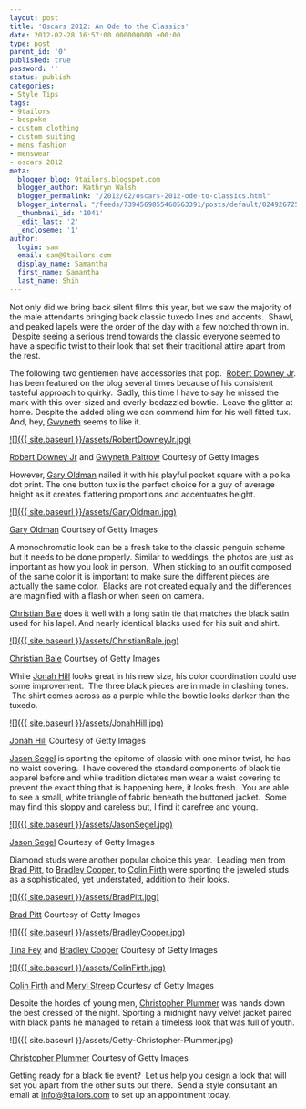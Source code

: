 ```yaml
---
layout: post
title: 'Oscars 2012: An Ode to the Classics'
date: 2012-02-28 16:57:00.000000000 +00:00
type: post
parent_id: '0'
published: true
password: ''
status: publish
categories:
- Style Tips
tags:
- 9tailors
- bespoke
- custom clothing
- custom suiting
- mens fashion
- menswear
- oscars 2012
meta:
  blogger_blog: 9tailors.blogspot.com
  blogger_author: Kathryn Walsh
  blogger_permalink: "/2012/02/oscars-2012-ode-to-classics.html"
  blogger_internal: "/feeds/7394569855460563391/posts/default/8249267257298013395"
  _thumbnail_id: '1041'
  _edit_last: '2'
  _encloseme: '1'
author:
  login: sam
  email: sam@9tailors.com
  display_name: Samantha
  first_name: Samantha
  last_name: Shih
---
```

Not only did we bring back silent films this year, but we saw the majority of the male attendants bringing back classic tuxedo lines and accents.  Shawl, and peaked lapels were the order of the day with a few notched thrown in.  Despite seeing a serious trend towards the classic everyone seemed to have a specific twist to their look that set their traditional attire apart from the rest.

The following two gentlemen have accessories that pop.  [Robert Downey Jr](http://en.wikipedia.org/wiki/Robert_Downey,_Jr.). has been featured on the blog several times because of his consistent tasteful approach to quirky.  Sadly, this time I have to say he missed the mark with this over-sized and overly-bedazzled bowtie.  Leave the glitter at home. Despite the added bling we can commend him for his well fitted tux. And, hey, [Gwyneth](http://en.wikipedia.org/wiki/Gwyneth_Paltrow) seems to like it.

[![]({{ site.baseurl }}/assets/RobertDowneyJr.jpg)](http://3.bp.blogspot.com/-Y4q5_F1bSug/T0wI1blmbWI/AAAAAAAABLA/RJmKQwlwGWk/s1600/RobertDowneyJr.jpg)

[Robert Downey Jr](http://www.imdb.com/name/nm0000375/) and [Gwyneth Paltrow](http://www.imdb.com/name/nm0000569/) Courtesy of Getty Images

However, [Gary Oldman](http://en.wikipedia.org/wiki/Gary_Oldman) nailed it with his playful pocket square with a polka dot print. The one button tux is the perfect choice for a guy of average height as it creates flattering proportions and accentuates height.

[![]({{ site.baseurl }}/assets/GaryOldman.jpg)](http://2.bp.blogspot.com/-HeWgYnCbU4A/T0wJXIZwXPI/AAAAAAAABLI/oD5mvkeCLHo/s1600/GaryOldman.jpg)

[Gary Oldman](http://www.imdb.com/name/nm0000198/) Courtsey of Getty Images

A monochromatic look can be a fresh take to the classic penguin scheme but it needs to be done properly. Similar to weddings, the photos are just as important as how you look in person.  When sticking to an outfit composed of the same color it is important to make sure the different pieces are actually the same color.  Blacks are not created equally and the differences are magnified with a flash or when seen on camera.

[Christian Bale](http://en.wikipedia.org/wiki/Christian_Bale) does it well with a long satin tie that matches the black satin used for his lapel. And nearly identical blacks used for his suit and shirt.

[![]({{ site.baseurl }}/assets/ChristianBale.jpg)](http://4.bp.blogspot.com/-cgw_lH37DCY/T0wK8iZS45I/AAAAAAAABLQ/6LvknFEX2PI/s1600/ChristianBale.jpg)

[Christian Bale](http://www.imdb.com/name/nm0000288/) Courtsey of Getty Images

While [Jonah Hill](http://en.wikipedia.org/wiki/Jonah_Hill) looks great in his new size, his color coordination could use some improvement.  The three black pieces are in made in clashing tones.  The shirt comes across as a purple while the bowtie looks darker than the tuxedo.

[![]({{ site.baseurl }}/assets/JonahHill.jpg)](http://4.bp.blogspot.com/-IsY-NJiQITc/T0wK9a53LYI/AAAAAAAABLY/AhIaF7Dh__Q/s1600/JonahHill.jpg)

[Jonah Hill](http://www.imdb.com/name/nm1706767/) Courtesy of Getty Images

[Jason Segel](http://en.wikipedia.org/wiki/Jason_segel) is sporting the epitome of classic with one minor twist, he has no waist covering.  I have covered the standard components of black tie apparel before and while tradition dictates men wear a waist covering to prevent the exact thing that is happening here, it looks fresh.  You are able to see a small, white triangle of fabric beneath the buttoned jacket.  Some may find this sloppy and careless but, I find it carefree and young.

[![]({{ site.baseurl }}/assets/JasonSegel.jpg)](http://4.bp.blogspot.com/-hjG9yZXuf34/T0z7gjmywUI/AAAAAAAABL4/PsIhGxA2IPo/s1600/JasonSegel.jpg)

[Jason Segel](http://www.imdb.com/name/nm0781981/) Courtesy of Getty Images

Diamond studs were another popular choice this year.  Leading men from [Brad Pitt](http://en.wikipedia.org/wiki/Brad_Pitt), to [Bradley Cooper](http://en.wikipedia.org/wiki/Bradley_Cooper), to [Colin Firth](http://en.wikipedia.org/wiki/Colin_Firth) were sporting the jeweled studs as a sophisticated, yet understated, addition to their looks.

[![]({{ site.baseurl }}/assets/BradPitt.jpg)](http://1.bp.blogspot.com/-mNGIhuk9PV4/T0z8DEOqiUI/AAAAAAAABMQ/_CHab33f82k/s1600/BradPitt.jpg)

[Brad Pitt](http://www.imdb.com/name/nm0000093/) Courtesy of Getty Images

[![]({{ site.baseurl }}/assets/BradleyCooper.jpg)](http://1.bp.blogspot.com/-dvxf6mvES8I/T0z8DqtmofI/AAAAAAAABMY/VGB8KC0coT4/s1600/BradleyCooper.jpg)

[Tina Fey](http://www.imdb.com/name/nm0275486/) and [Bradley Cooper](http://www.imdb.com/name/nm0177896/) Courtesy of Getty Images

[![]({{ site.baseurl }}/assets/ColinFirth.jpg)](http://1.bp.blogspot.com/-d9ek66u20BA/T0z7eAzm3EI/AAAAAAAABLg/Ck5mTxNWLAc/s1600/ColinFirth.jpg)

[Colin Firth](http://www.imdb.com/name/nm0000147/) and [Meryl Streep](http://www.imdb.com/name/nm0000658/) Courtesy of Getty Images

Despite the hordes of young men, [Christopher Plummer](http://en.wikipedia.org/wiki/Christopher_Plummer) was hands down the best dressed of the night. Sporting a midnight navy velvet jacket paired with black pants he managed to retain a timeless look that was full of youth.

![]({{ site.baseurl }}/assets/Getty-Christopher-Plummer.jpg)

[Christopher Plummer](http://www.imdb.com/name/nm0001626/) Courtesy of Getty Images

Getting ready for a black tie event?  Let us help you design a look that will set you apart from the other suits out there.  Send a style consultant an email at [info@9tailors.com](mailto:info@9tailors.com) to set up an appointment today.